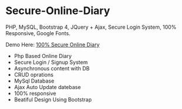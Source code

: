 # Secure-Online-Diary
PHP, MySQL, Bootstrap 4, JQuery + Ajax, Secure Login System, 100% Responsive, Google Fonts.
<p>Demo Here: <a href="https://yashwantlodhi.com/diary" target="_blank"> 100% Secure Online Diary</a></p>
<ul>
  <li>Php Based Online Diary</li>
  <li>Secure Login / Signup System</li>
  <li>Asynchronous content with DB</li>
  <li>CRUD oprations</li>
  <li>MySql Database</li>
  <li>Ajax Auto Update datebase</li>
  <li>100% responsive</li>
  <li>Beatiful Design Using Bootstrap</li>
  
</ul>
